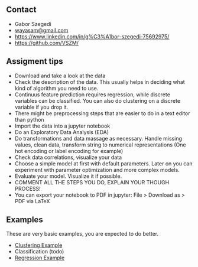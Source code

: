 ## Contact

- Gabor Szegedi
- wayasam@gmail.com
- https://www.linkedin.com/in/g%C3%A1bor-szegedi-75692975/
- https://github.com/VSZM/

## Assigment tips

- Download and take a look at the data
- Check the description of the data. This usually helps in deciding what kind of algorithm you need to use.
- Continuus feature prediction requires regression, while discrete variables can be classified. You can also do clustering on a discrete variable if you drop it. 
- There might be preprocessing steps that are easier to do in a text editor than python
- Import the data into a jupyter notebook
- Do an Exploratory Data Analysis (EDA)
- Do transformations and data massage as necessary. Handle missing values, clean data, transform string to numerical representations (One hot encoding or label encoding for example)
- Check data correlations, visualize your data
- Choose a simple model at first with default parameters. Later on you can experiment with parameter optimization and more complex models.
- Evaluate your model. Visualize it if possible.
- COMMENT ALL THE STEPS YOU DO, EXPLAIN YOUR THOUGH PROCESS!
- You can export your notebook to PDF in jupyter: File > Download as > PDF via LaTeX

## Examples

These are very basic examples, you are expected to do better.

- [Clustering Example](Clustering.ipynb)
- Classification (todo)
- [Regression Example](linear_regression_and_visualization.ipynb)